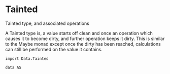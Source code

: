 # Tainted
Tainted type, and associated operations 

A Tainted type is, a value starts off clean and once an operation
which causes it to become dirty, and further operation keeps it dirty.
This is similar to the Maybe monad except once the dirty has been
reached, calculations can still be performed on the value it contains.

```
import Data.Tainted

data AS


```
